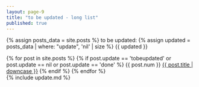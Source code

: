```yaml
---
layout: page-9
title: "to be updated - long list"
published: true
---
```


{% assign posts_data = site.posts %}
to be updated: {% assign updated = posts_data | where: "update", 'nil' | size %} {{ updated }}

{% for post in site.posts %}
{% if post.update == 'tobeupdated' or post.update == nil or post.update == 'done' %}
{{ post.num }} <a href="{{ post.url }}">{{ post.title | downcase }}</a>
{% endif %}
{% endfor %}
<br />
{% include update.md %}
